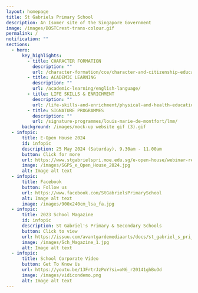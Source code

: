 ```yaml
---
layout: homepage
title: St Gabriels Primary School
description: An Isomer site of the Singapore Government
image: /images/BOSTCrest-trans-colour.gif
permalink: /
notification: ""
sections:
  - hero:
      key_highlights:
        - title: CHARACTER FORMATION
          description: ""
          url: /character-formation/cce/character-and-citizenship-education/
        - title: ACADEMIC LEARNING
          description: ""
          url: /academic-learning/english-language/
        - title: LIFE SKILLS & ENRICHMENT
          description: ""
          url: /life-skills-and-enrichment/physical-and-health-education/
        - title: SIGNATURE PROGRAMMES
          description: ""
          url: /signature-programmes/louis-marie-de-montfort/lmm/
      background: /images/mock-up website gif (3).gif
  - infopic:
      title: E-Open House 2024
      id: infopic
      description: 25 May 2024 (Saturday), 9.30am - 11.00am
      button: Click for more
      url: https://www.stgabrielspri.moe.edu.sg/e-open-house/webinar-recording/
      image: /images/SGPS_e_Open_House_2024.jpg
      alt: Image alt text
  - infopic:
      title: Facebook
      button: Follow us
      url: https://www.facebook.com/StGabrielsPrimarySchool
      alt: Image alt text
      image: /images/900x240cm_lsa_fa.jpg
  - infopic:
      title: 2023 School Magazine
      id: infopic
      description: St Gabriel's Primary & Secondary Schools
      button: Click to view
      url: https://issuu.com/avantgardemediaarts/docs/st_gabriel_s_pri_and_sec_-_yearbook_2023?fr=sMTEwMzY0MDU0OTI
      image: /images/Sch_Magazine_1.jpg
      alt: Image alt text
  - infopic:
      title: School Corporate Video
      button: Get To Know Us
      url: https://youtu.be/13FrtrJzPoY?si=oN6_r20141ghBuOd
      image: /images/vidicondemo.png
      alt: Image alt text
---
```

